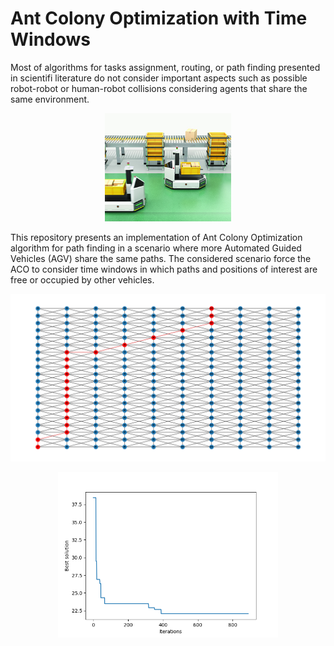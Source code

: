 # Ant Colony Optimization with Time Windows 

Most of algorithms for tasks assignment, routing, or path finding presented in scientifi literature do not consider important aspects such as possible robot-robot or human-robot collisions considering agents that share the same environment.

<p align='center'><img src='./images/agv.jpg' width="40%" height="40%"/></p>

This repository presents an implementation of Ant Colony Optimization algorithm for path finding in a scenario where more Automated Guided Vehicles (AGV) share the same paths. The considered scenario force the ACO to consider time windows in which paths and positions of interest are free or occupied by other vehicles.

<img src='./images/G.png' class="center"/>


<p align='center'><img src='./images/Evolution.png' width="70%" height="70%"/></p>
